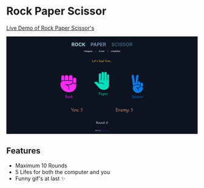 # Rock Paper Scissor

[Live Demo of Rock Paper Scissor's](https://shonebinu.github.io/rock-paper-scissors/)

![Rock Paper Scissor's Screenshot](https://raw.githubusercontent.com/shonebinu/rock-paper-scissors/main/rock-paper-scissor-Image.png)

## Features
- Maximum 10 Rounds
- 5 Lifes for both the computer and you
- Funny gif's at last ✨

